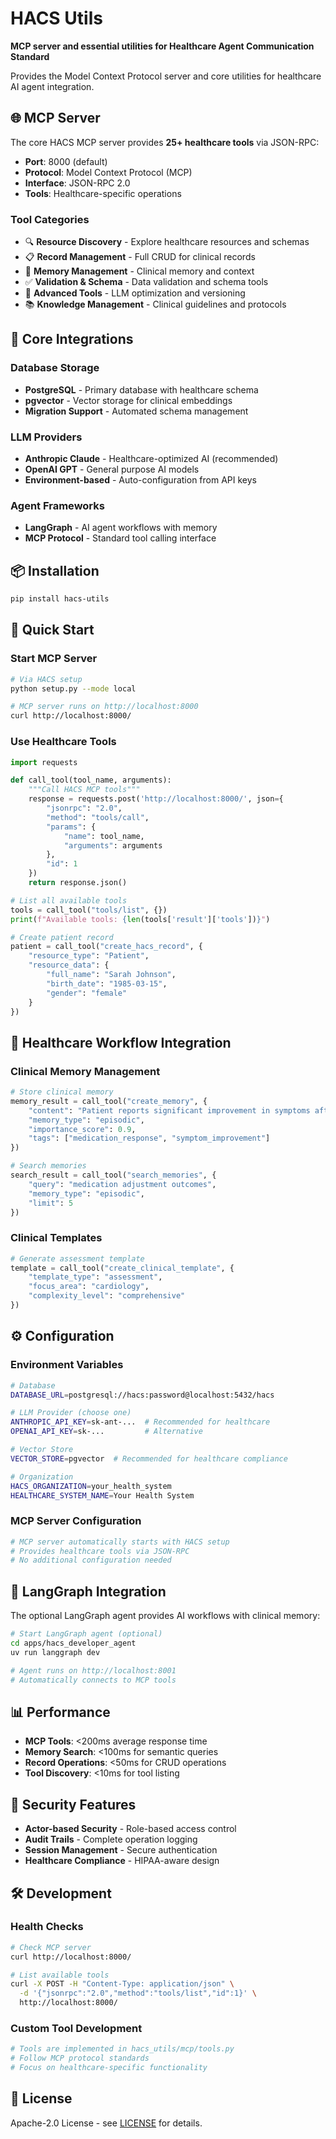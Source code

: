 # HACS Utils

**MCP server and essential utilities for Healthcare Agent Communication Standard**

Provides the Model Context Protocol server and core utilities for healthcare AI agent integration.

## 🌐 **MCP Server**

The core HACS MCP server provides **25+ healthcare tools** via JSON-RPC:

- **Port**: 8000 (default)
- **Protocol**: Model Context Protocol (MCP)
- **Interface**: JSON-RPC 2.0
- **Tools**: Healthcare-specific operations

### **Tool Categories**
- 🔍 **Resource Discovery** - Explore healthcare resources and schemas
- 📋 **Record Management** - Full CRUD for clinical records
- 🧠 **Memory Management** - Clinical memory and context
- ✅ **Validation & Schema** - Data validation and schema tools
- 🎨 **Advanced Tools** - LLM optimization and versioning
- 📚 **Knowledge Management** - Clinical guidelines and protocols

## 🔗 **Core Integrations**

### **Database Storage**
- **PostgreSQL** - Primary database with healthcare schema
- **pgvector** - Vector storage for clinical embeddings
- **Migration Support** - Automated schema management

### **LLM Providers**
- **Anthropic Claude** - Healthcare-optimized AI (recommended)
- **OpenAI GPT** - General purpose AI models
- **Environment-based** - Auto-configuration from API keys

### **Agent Frameworks**
- **LangGraph** - AI agent workflows with memory
- **MCP Protocol** - Standard tool calling interface

## 📦 **Installation**

```bash
pip install hacs-utils
```

## 🚀 **Quick Start**

### **Start MCP Server**
```bash
# Via HACS setup
python setup.py --mode local

# MCP server runs on http://localhost:8000
curl http://localhost:8000/
```

### **Use Healthcare Tools**
```python
import requests

def call_tool(tool_name, arguments):
    """Call HACS MCP tools"""
    response = requests.post('http://localhost:8000/', json={
        "jsonrpc": "2.0",
        "method": "tools/call",
        "params": {
            "name": tool_name,
            "arguments": arguments
        },
        "id": 1
    })
    return response.json()

# List all available tools
tools = call_tool("tools/list", {})
print(f"Available tools: {len(tools['result']['tools'])}")

# Create patient record
patient = call_tool("create_hacs_record", {
    "resource_type": "Patient",
    "resource_data": {
        "full_name": "Sarah Johnson",
        "birth_date": "1985-03-15",
        "gender": "female"
    }
})
```

## 🏥 **Healthcare Workflow Integration**

### **Clinical Memory Management**
```python
# Store clinical memory
memory_result = call_tool("create_memory", {
    "content": "Patient reports significant improvement in symptoms after medication adjustment",
    "memory_type": "episodic",
    "importance_score": 0.9,
    "tags": ["medication_response", "symptom_improvement"]
})

# Search memories
search_result = call_tool("search_memories", {
    "query": "medication adjustment outcomes",
    "memory_type": "episodic",
    "limit": 5
})
```

### **Clinical Templates**
```python
# Generate assessment template
template = call_tool("create_clinical_template", {
    "template_type": "assessment",
    "focus_area": "cardiology",
    "complexity_level": "comprehensive"
})
```

## ⚙️ **Configuration**

### **Environment Variables**
```bash
# Database
DATABASE_URL=postgresql://hacs:password@localhost:5432/hacs

# LLM Provider (choose one)
ANTHROPIC_API_KEY=sk-ant-...  # Recommended for healthcare
OPENAI_API_KEY=sk-...         # Alternative

# Vector Store
VECTOR_STORE=pgvector  # Recommended for healthcare compliance

# Organization
HACS_ORGANIZATION=your_health_system
HEALTHCARE_SYSTEM_NAME=Your Health System
```

### **MCP Server Configuration**
```python
# MCP server automatically starts with HACS setup
# Provides healthcare tools via JSON-RPC
# No additional configuration needed
```

## 🧠 **LangGraph Integration**

The optional LangGraph agent provides AI workflows with clinical memory:

```bash
# Start LangGraph agent (optional)
cd apps/hacs_developer_agent
uv run langgraph dev

# Agent runs on http://localhost:8001
# Automatically connects to MCP tools
```

## 📊 **Performance**

- **MCP Tools**: <200ms average response time
- **Memory Search**: <100ms for semantic queries
- **Record Operations**: <50ms for CRUD operations
- **Tool Discovery**: <10ms for tool listing

## 🔐 **Security Features**

- **Actor-based Security** - Role-based access control
- **Audit Trails** - Complete operation logging
- **Session Management** - Secure authentication
- **Healthcare Compliance** - HIPAA-aware design

## 🛠️ **Development**

### **Health Checks**
```bash
# Check MCP server
curl http://localhost:8000/

# List available tools
curl -X POST -H "Content-Type: application/json" \
  -d '{"jsonrpc":"2.0","method":"tools/list","id":1}' \
  http://localhost:8000/
```

### **Custom Tool Development**
```python
# Tools are implemented in hacs_utils/mcp/tools.py
# Follow MCP protocol standards
# Focus on healthcare-specific functionality
```

## 📄 **License**

Apache-2.0 License - see [LICENSE](../../LICENSE) for details.